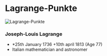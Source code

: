# Lagrange-Punkte

![Lagrange-Punkte](https://upload.wikimedia.org/wikipedia/commons/thumb/5/5f/Lagrangian_points_equipotential.jpg/370px-Lagrangian_points_equipotential.jpg)

### Joseph-Louis Lagrange

* \*25th January 1736 +10th april 1813 (Age 77)
* Italian mathematician and astronomer


